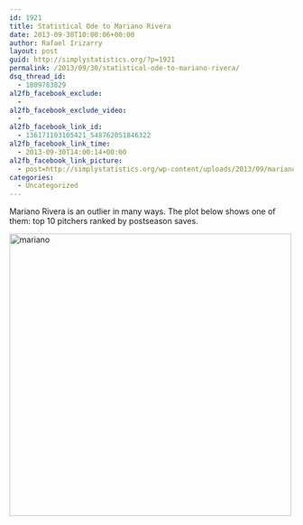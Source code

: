 ```yaml
---
id: 1921
title: Statistical Ode to Mariano Rivera
date: 2013-09-30T10:00:06+00:00
author: Rafael Irizarry
layout: post
guid: http://simplystatistics.org/?p=1921
permalink: /2013/09/30/statistical-ode-to-mariano-rivera/
dsq_thread_id:
  - 1809783829
al2fb_facebook_exclude:
  - 
al2fb_facebook_exclude_video:
  - 
al2fb_facebook_link_id:
  - 136171103105421_548762051846322
al2fb_facebook_link_time:
  - 2013-09-30T14:00:14+00:00
al2fb_facebook_link_picture:
  - post=http://simplystatistics.org/wp-content/uploads/2013/09/mariano.png
categories:
  - Uncategorized
---
```

Mariano Rivera is an outlier in many ways. The plot below shows one of them: top 10 pitchers ranked by postseason saves.

<a href="http://simplystatistics.org/?attachment_id=1922" rel="attachment wp-att-1922"><img class="alignnone  wp-image-1922" alt="mariano" src="http://simplystatistics.org/wp-content/uploads/2013/09/mariano.png" width="500" height="500" srcset="http://simplystatistics.org/wp-content/uploads/2013/09/mariano-150x150.png 150w, http://simplystatistics.org/wp-content/uploads/2013/09/mariano-300x300.png 300w, http://simplystatistics.org/wp-content/uploads/2013/09/mariano-1024x1024.png 1024w, http://simplystatistics.org/wp-content/uploads/2013/09/mariano.png 4200w" sizes="(max-width: 500px) 100vw, 500px" /></a>